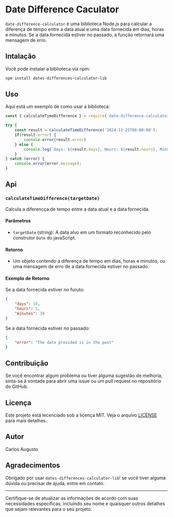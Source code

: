 # Date Difference Caculator

`date-difference-calculator` é uma biblioteca Node.js para calcular a diferença de tempo entre a data atual e uma data fornecida em dias, horas e minutos. Se a data fornecida estiver no passado, a função retornará uma mensagem de erro.

## Intalação

Você pode instalar a biblioteca via npm:

```bash
npm install dates-differences-calculator-lib
```

## Uso

Aqui está um exemplo de como usar a biblioteca:

```javascript
const { calculateTimeDifference } = require('date-difference-calculator');

try {
    const result = calculateTimeDifference('2024-12-25T00:00:00');
    if(result.error) {
        console.error(result.error)
    } else {
        console.log(`Days: ${result.days}, Hours: ${result.hours}, Minutes: ${result.minutes}`)
    }
} catch (error) {
    console.error(error.message);
}
```

## Api

### `calculateTimeDifference(targetDate)`

Calcula a diferencça de tempo entre a data atual e a data fornecida.

#### Parâmetros

- `targetDate` (string): A data alvo em um formato reconhecido pelo construtor `Date` do javaScript.

#### Retorno

- Um objeto contendo a diferença de tempo em dias, horas e minutos, ou uma mensagem de erro de a data fornecida estiver no passado.

#### Exemplo de Retorno

Se a data fornecida estiver no furuto:
```json
{
    "days": 10,
    "hours": 5,
    "minutes": 30
}
```

Se a data fornecida estiver no passado:
```json
{
    "error": "The date provided is in the past"
}
```

## Contribuição

Se você encontrar algum problema ou tiver alguma sugestão de melhoria, sinta-se à vontade para abrir uma issue ou um pull request no repositório do GitHub.

## Licença

Este projeto está lecenciado sob a licença MIT. Veja o arquivo [LICENSE](./LICENSE)
para mais detalhes.

## Autor

Carlos Augusto

## Agradecimentos 

Obrigado por usar `dates-differences-calculator-lib`! se você tiver alguma dúvida ou precisar de ajuda, entre em contato.

---

Certifique-se de atualizar as informações de acordo com suas necessidades específicas, incluindo seu nome e quaisquer outros detalhes que sejam relevantes para o seu projeto.
